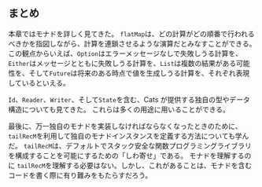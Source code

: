 ## まとめ

本章ではモナドを詳しく見てきた。
`flatMap`は、どの計算がどの順番で行われるべきかを指図しながら、計算を連鎖させるような演算だとみなすことができる。
この観点からいえば、`Option`はエラーメッセージなしで失敗しうる計算を、`Either`はメッセージとともに失敗しうる計算を、`List`は複数の結果がある可能性を、そして`Future`は将来のある時点で値を生成しうる計算を、それぞれ表現しているといえる。

`Id`、`Reader`、`Writer`、そして`State`を含む、Cats が提供する独自の型やデータ構造についても見てきた。
これらは多くの用途に用いることができる。

最後に、万一独自のモナドを実装しなければならなくなったときのために、`tailRecM`を利用して独自のモナドインスタンスを定義する方法についても学んだ。
`tailRecM`は、デフォルトでスタック安全な関数プログラミングライブラリを構成することを可能にするための「しわ寄せ」である。
モナドを理解するのに `tailRecM`を理解する必要はない。しかし、これがあることは、モナドを含むコードを書く際に有り難みをもたらすだろう。
